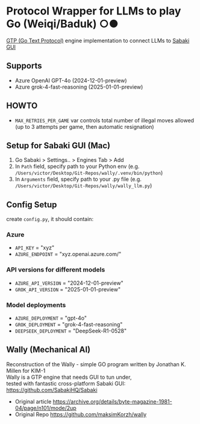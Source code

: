 # Protocol Wrapper for LLMs to play Go (Weiqi/Baduk) ○●  
[GTP (Go Text Protocol)](https://senseis.xmp.net/?GoTextProtocol) engine implementation to connect LLMs to [Sabaki GUI](https://github.com/SabakiHQ/Sabaki)
## Supports
- Azure OpenAI GPT-4o (2024-12-01-preview)
- Azure grok-4-fast-reasoning (2025-01-01-preview)

##  HOWTO
- `MAX_RETRIES_PER_GAME` var controls total number of illegal moves allowed (up to 3 attempts per game, then automatic resignation)

## Setup for Sabaki GUI (Mac)
1. Go Sabaki > Settings.. > Engines Tab > Add
2. In `Path` field, specify path to your Python env (e.g. `/Users/victor/Desktop/Git-Repos/wally/.venv/bin/python`)
3. In `Arguments` field, specify path to your .py file (e.g. `/Users/victor/Desktop/Git-Repos/wally/wally_llm.py`)

## Config Setup
create `config.py`, it should contain:
### Azure
- `API_KEY` = "xyz"
- `AZURE_ENDPOINT` = "xyz.openai.azure.com/"

### API versions for different models
- `AZURE_API_VERSION` = "2024-12-01-preview"
- `GROK_API_VERSION` = "2025-01-01-preview" 

### Model deployments
- `AZURE_DEPLOYMENT` = "gpt-4o"
- `GROK_DEPLOYMENT` = "grok-4-fast-reasoning"
- `DEEPSEEK_DEPLOYMENT` = "DeepSeek-R1-0528"

## Wally (Mechanical AI)
Reconstruction of the Wally - simple GO program written by Jonathan K. Millen for KIM-1<br>
Wally is a GTP engine that needs GUI to tun under,<br>
tested with fantastic cross-platform Sabaki GUI:<br>
https://github.com/SabakiHQ/Sabaki

- Original article https://archive.org/details/byte-magazine-1981-04/page/n101/mode/2up
- Original Repo https://github.com/maksimKorzh/wally
